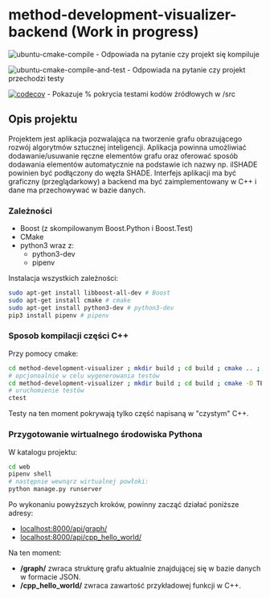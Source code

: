# method-development-visualizer-backend (Work in progress)

![ubuntu-cmake-compile](https://github.com/ianczyko/method-development-visualizer-backend/workflows/ubuntu-cmake-compile/badge.svg) - Odpowiada na pytanie czy projekt się kompiluje

![ubuntu-cmake-compile-and-test](https://github.com/ianczyko/method-development-visualizer-backend/workflows/ubuntu-cmake-compile-and-test/badge.svg) - Odpowiada na pytanie czy projekt przechodzi testy

[![codecov](https://codecov.io/gh/ianczyko/method-development-visualizer-backend/branch/main/graph/badge.svg?token=47IFD5DQNB)](https://codecov.io/gh/ianczyko/method-development-visualizer-backend) - Pokazuje % pokrycia testami kodów źródłowych w /src

## Opis projektu

Projektem jest aplikacja pozwalająca na tworzenie grafu obrazującego rozwój algorytmów
sztucznej inteligencji. Aplikacja powinna umożliwiać dodawanie/usuwanie ręczne elementów
grafu oraz oferować sposób dodawania elementów automatycznie na podstawie ich nazwy
np. ilSHADE powinien być podłączony do węzła SHADE. Interfejs aplikacji ma być graficzny
(przeglądarkowy) a backend ma być zaimplementowany w C++ i dane ma przechowywać w
bazie danych.

### Zależności

- Boost (z skompilowanym Boost.Python i Boost.Test)
- CMake
- python3 wraz z:
  - python3-dev
  - pipenv

Instalacja wszystkich zależności:

```bash
sudo apt-get install libboost-all-dev # Boost
sudo apt-get install cmake # cmake
sudo apt-get install python3-dev # python3-dev
pip3 install pipenv # pipenv
```

### Sposob kompilacji części C++

Przy pomocy cmake:

```bash
cd method-development-visualizer ; mkdir build ; cd build ; cmake .. ; make
# opcjonoalnie w celu wygenerowania testów
cd method-development-visualizer ; mkdir build ; cd build ; cmake -D TEST:BOOL=TRUE .. ; make
# uruchomienie testów
ctest
```

Testy na ten moment pokrywają tylko część napisaną w "czystym" C++.

### Przygotowanie wirtualnego środowiska Pythona

W katalogu projektu:

```bash
cd web
pipenv shell
# następnie wewnąrz wirtualnej powłoki:
python manage.py runserver
```

Po wykonaniu powyższych kroków, powinny zacząć działać poniższe adresy:

- [localhost:8000/api/graph/](http://localhost:8000/api/graph/)
- [localhost:8000/api/cpp_hello_world/](http://localhost:8000/api/cpp_hello_world/)

Na ten moment:

- **/graph/** zwraca strukturę grafu aktualnie znajdującej się w bazie danych w formacie JSON.
- **/cpp_hello_world/** zwraca zawartość przykładowej funkcji w C++.
